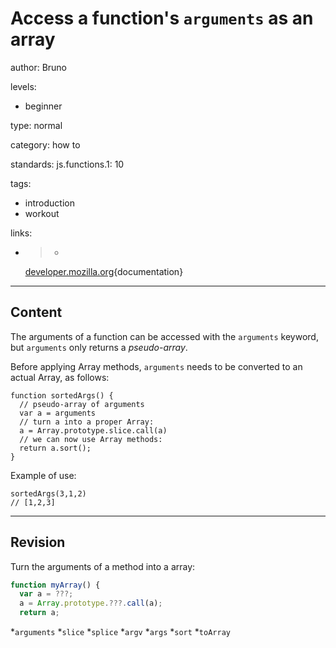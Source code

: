 # Access a function's `arguments` as an array
author: Bruno

levels:

  - beginner

type: normal

category: how to

standards:
  js.functions.1: 10

tags:
  - introduction
  - workout

links:

  - >-
    [developer.mozilla.org](https://developer.mozilla.org/en-US/docs/Web/JavaScript/Reference/Functions/arguments){documentation}

---
## Content

The arguments of a function can be accessed with the `arguments` keyword, but `arguments` only returns a *pseudo-array*.

Before applying Array methods, `arguments` needs to be converted to an actual Array, as follows:


```
function sortedArgs() {
  // pseudo-array of arguments
  var a = arguments
  // turn a into a proper Array:
  a = Array.prototype.slice.call(a)
  // we can now use Array methods:
  return a.sort();
}

```
Example of use:

```
sortedArgs(3,1,2)
// [1,2,3]
```

---
## Revision

Turn the arguments of a method into a array:
```javascript
function myArray() {
  var a = ???;
  a = Array.prototype.???.call(a);
  return a;
```

*`arguments`
*`slice`
*`splice`
*`argv`
*`args`
*`sort`
*`toArray`
